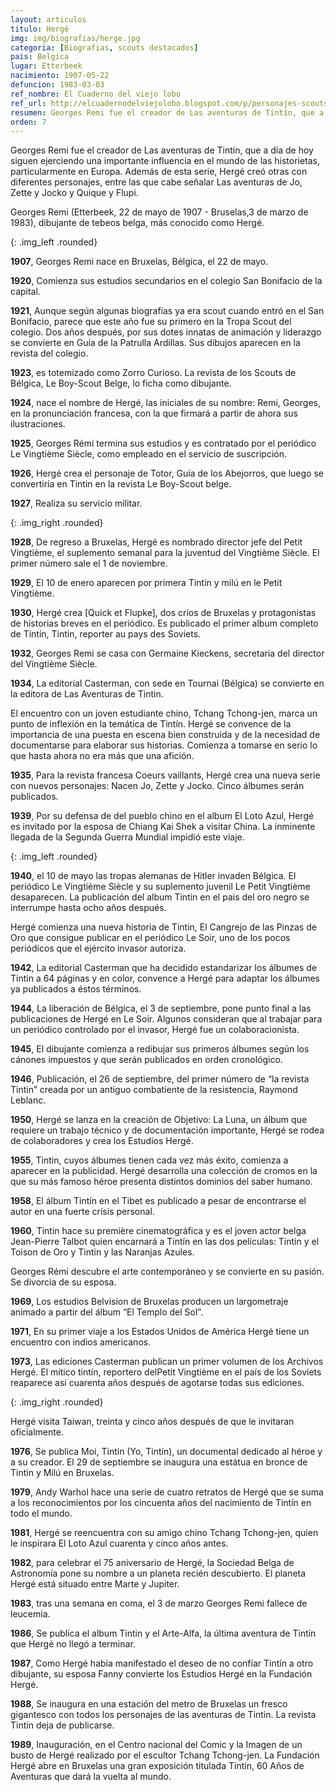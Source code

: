 ```yaml
---
layout: articulos
titulo: Hergé
img: img/biografias/herge.jpg
categoria: [Biografias, scouts destacados]
pais: Belgica
lugar: Etterbeek
nacimiento: 1907-05-22
defuncion: 1983-03-03
ref_nombre: El Cuaderno del viejo lobo
ref_url: http://elcuadernodelviejolobo.blogspot.com/p/personajes-scouts.html
resumen: Georges Remi fue el creador de Las aventuras de Tintín, que a día de hoy siguen ejerciendo una importante influencia en el mundo de las historietas...
orden: 7
---
```

Georges Remi fue el creador de Las aventuras de Tintín, que a día de hoy siguen ejerciendo una importante influencia en el mundo de las historietas, particularmente en Europa. Además de esta serie, Hergé creó otras con diferentes personajes, entre las que cabe señalar Las aventuras de Jo, Zette y Jocko y Quique y Flupi.

Georges Remi (Etterbeek, 22 de mayo de 1907 - Bruselas,3 de marzo de 1983), dibujante de tebeos belga, más conocido como Hergé.

<amp-img src="{{site.baseurl}}/img/biografias/herge2.jpg" width="250" height="277" alt="Georges Remi" layout="fixed"></amp-img>
{: .img_left .rounded}

**1907**, Georges Remi nace en Bruxelas, Bélgica, el 22 de mayo.

**1920**, Comienza sus estudios secundarios en el colegio San Bonifacio de la capital.

**1921**, Aunque según algunas biografías ya era scout cuando entró en el San Bonifacio, parece que este año fue su primero en la Tropa Scout del colegio. Dos años después, por sus dotes innatas de animación y liderazgo se convierte en Guía de la Patrulla Ardillas. Sus dibujos aparecen en la revista del colegio.

**1923**, es totemizado como Zorro Curioso. La revista de los Scouts de Bélgica, Le Boy-Scout Belge, lo ficha como dibujante.

**1924**, nace el nombre de Hergé, las iniciales de su nombre: Remi, Georges, en la pronunciación francesa, con la que firmará a partir de ahora sus ilustraciones.

**1925**, Georges Rémi termina sus estudios y es contratado por el periódico Le Vingtième Siècle, como empleado en el servicio de suscripción.

**1926**, Hergé crea el personaje de Totor, Guía de los Abejorros, que luego se convertiría en Tintin en la revista Le Boy-Scout belge.

**1927**, Realiza su servicio militar.

<amp-img src="{{site.baseurl}}/img/biografias/herge3.jpg" width="350" height="251" alt="Hergé" layout="fixed"></amp-img>
{: .img_right .rounded}

**1928**, De regreso a Bruxelas, Hergé es nombrado director jefe del Petit Vingtième, el suplemento semanal para la juventud del Vingtième Siècle. El primer número sale el 1 de noviembre.

**1929**, El 10 de enero aparecen por primera Tintin y milú en le Petit Vingtième.

**1930**, Hergé crea [Quick et Flupke], dos críos de Bruxelas y protagonistas de historias breves en el periódico. Es publicado el primer album completo de Tintín, Tintin, reporter au pays des Soviets.

**1932**, Georges Remi se casa con Germaine Kieckens, secretaria del director del Vingtième Siècle.

**1934**, La editorial Casterman, con sede en Tournai (Bélgica) se convierte en la editora de Las Aventuras de Tintin.

El encuentro con un joven estudiante chino, Tchang Tchong-jen, marca un punto de inflexión en la temática de Tintín. Hergé se convence de la importancia de una puesta en escena bien construida y de la necesidad de documentarse para elaborar sus historias. Comienza a tomarse en serio lo que hasta ahora no era más que una afición.

**1935**, Para la revista francesa Coeurs vaillants, Hergé crea una nueva serie con nuevos personajes: Nacen Jo, Zette y Jocko. Cinco álbumes serán publicados.

**1939**, Por su defensa de del pueblo chino en el album El Loto Azul, Hergé es invitado por la esposa de Chiang Kai Shek a visitar China. La inminente llegada de la Segunda Guerra Mundial impidió este viaje.

<amp-img src="{{site.baseurl}}/img/biografias/herge5.jpg" width="133" height="267" alt="Tin Tin" layout="fixed"></amp-img>
{: .img_left .rounded}

**1940**, el 10 de mayo las tropas alemanas de Hitler invaden Bélgica. El periódico Le Vingtième Siècle y su suplemento juvenil Le Petit Vingtième desaparecen. La publicación del album Tintin en el pais del oro negro se interrumpe hasta ocho años después.

Hergé comienza una nueva historia de Tintin, El Cangrejo de las Pinzas de Oro que consigue publicar en el periódico Le Soir, uno de los pocos periódicos que el ejército invasor autoriza.

**1942**, La editorial Casterman que ha decidido estandarizar los álbumes de Tintin a 64 páginas y en color, convence a Hergé para adaptar los álbumes ya publicados a éstos términos.

**1944**, La liberación de Bélgica, el 3 de septiembre, pone punto final a las publicaciones de Hergé en Le Soir. Algunos consideran que al trabajar para un periódico controlado por el invasor, Hergé fue un colaboracionista.

**1945**, El dibujante comienza a redibujar sus primeros álbumes según los cánones impuestos y que serán publicados en orden cronológico.

**1946**, Publicación, el 26 de septiembre, del primer número de “la revista Tintin” creada por un antiguo combatiente de la resistencia, Raymond Leblanc.

**1950**, Hergé se lanza en la creación de Objetivo: La Luna, un álbum que requiere un trabajo técnico y de documentación importante, Hergé se rodea de colaboradores y crea los Estudios Hergé.

**1955**, Tintin, cuyos álbumes tienen cada vez más éxito, comienza a aparecer en la publicidad. Hergé desarrolla una colección de cromos en la que su más famoso héroe presenta distintos dominios del saber humano.

**1958**, El álbum Tintín en el Tibet es publicado a pesar de encontrarse el autor en una fuerte crísis personal.

**1960**, Tintin hace su première cinematográfica y es el joven actor belga Jean-Pierre Talbot quien encarnará a Tintín en las dos películas: Tintin y el Toison de Oro y Tintin y las Naranjas Azules.

Georges Rémi descubre el arte contemporáneo y se convierte en su pasión. Se divorcia de su esposa.

**1969**, Los estudios Belvision de Bruxelas producen un largometraje animado a partir del álbum “El Templo del Sol”.

**1971**, En su primer viaje a los Estados Unidos de América Hergé tiene un encuentro con indios americanos.

**1973**, Las ediciones Casterman publican un primer volumen de los Archivos Hergé. El mítico tintín, reportero delPetit Vingtième en el país de los Soviets reaparece así cuarenta años después de agotarse todas sus ediciones.

<amp-img src="{{site.baseurl}}/img/biografias/herge5.jpg" width="132" height="203" alt="Tin Tin" layout="fixed"></amp-img>
{: .img_right .rounded}

Hergé visita Taiwan, treinta y cinco años después de que le invitaran oficialmente.

**1976**, Se publica Moi, Tintin (Yo, Tintín), un documental dedicado al héroe y a su creador. El 29 de septiembre se inaugura una estátua en bronce de Tintin y Milú en Bruxelas.

**1979**, Andy Warhol hace una serie de cuatro retratos de Hergé que se suma a los reconocimientos por los cincuenta años del nacimiento de Tintín en todo el mundo.

**1981**, Hergé se reencuentra con su amigo chino Tchang Tchong-jen, quien le inspirara El Loto Azul cuarenta y cinco años antes.

**1982**, para celebrar el 75 aniversario de Hergé, la Sociedad Belga de Astronomía pone su nombre a un planeta recién descubierto. El planeta Hergé está situado entre Marte y Jupiter.

**1983**, tras una semana en coma, el 3 de marzo Georges Remi fallece de leucemia.

**1986**, Se publica el album Tintin y el Arte-Alfa, la última aventura de Tintín que Hergé no llegó a terminar.

**1987**, Como Hergé había manifestado el deseo de no confíar Tintín a otro dibujante, su esposa Fanny convierte los Estudios Hergé en la Fundación Hergé.

**1988**, Se inaugura en una estación del metro de Bruxelas un fresco gigantesco con todos los personajes de las aventuras de Tintin. La revista Tintín deja de publicarse.

**1989**, Inauguración, en el Centro nacional del Comic y la Imagen de un busto de Hergé realizado por el escultor Tchang Tchong-jen. La Fundación Hergé abre en Bruxelas una gran exposición titulada Tintín, 60 Años de Aventuras que dará la vuelta al mundo.